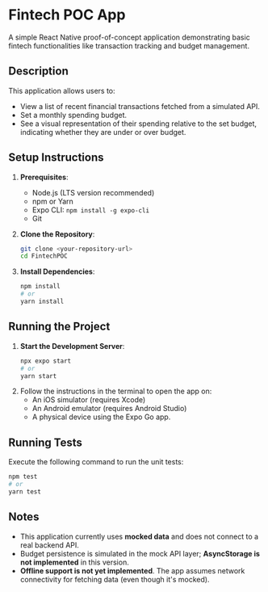 # Fintech POC App

A simple React Native proof-of-concept application demonstrating basic fintech functionalities like transaction tracking and budget management.

## Description

This application allows users to:
*   View a list of recent financial transactions fetched from a simulated API.
*   Set a monthly spending budget.
*   See a visual representation of their spending relative to the set budget, indicating whether they are under or over budget.

## Setup Instructions

1.  **Prerequisites**:
    *   Node.js (LTS version recommended)
    *   npm or Yarn
    *   Expo CLI: `npm install -g expo-cli`
    *   Git

2.  **Clone the Repository**:
    ```bash
    git clone <your-repository-url>
    cd FintechPOC
    ```

3.  **Install Dependencies**:
    ```bash
    npm install
    # or
    yarn install
    ```

## Running the Project

1.  **Start the Development Server**:
    ```bash
    npx expo start
    # or
    yarn start
    ```
2.  Follow the instructions in the terminal to open the app on:
    *   An iOS simulator (requires Xcode)
    *   An Android emulator (requires Android Studio)
    *   A physical device using the Expo Go app.

## Running Tests

Execute the following command to run the unit tests:
```bash
npm test
# or
yarn test
```

## Notes

*   This application currently uses **mocked data** and does not connect to a real backend API.
*   Budget persistence is simulated in the mock API layer; **AsyncStorage is not implemented** in this version.
*   **Offline support is not yet implemented**. The app assumes network connectivity for fetching data (even though it's mocked).
